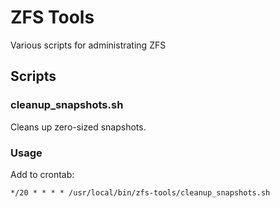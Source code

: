 ZFS Tools
====================

Various scripts for administrating ZFS

Scripts
---------------------

### cleanup_snapshots.sh

Cleans up zero-sized snapshots.

### Usage

Add to crontab:

    */20 * * * * /usr/local/bin/zfs-tools/cleanup_snapshots.sh

